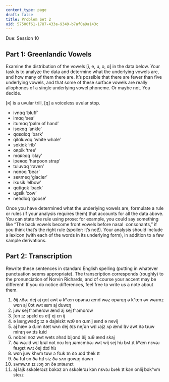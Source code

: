 ```yaml
---
content_type: page
draft: false
title: Problem Set 2
uid: 57500f61-1787-433a-9349-b7af0a9a143c
---
```

Due: Session 10

## Part 1: Greenlandic Vowels 

Examine the distribution of the vowels \[i, e, u, o, ɑ\] in the data below. Your task is to analyze the data and determine what the underlying vowels are, and how many of them there are. It’s possible that there are fewer than five underlying vowels, and that some of these surface vowels are really allophones of a single underlying vowel phoneme. Or maybe not. You decide. 

\[ʀ\] is a uvular trill, \[q\] a voiceless uvular stop. 

- ivnɑq ‘bluff’ 
- imɑq ‘sea’ 
- itumɑq ‘palm of hand’ 
- iseʀɑq ‘ankle’ 
- qɑsɑloq ‘bark’ 
- qilɑluvɑq ‘white whale’ 
- sɑkiɑk ‘rib’ 
- oʀpik ‘tree’ 
- mɑʀʀɑq ‘clay’ 
- ipeʀɑq ‘harpoon strap’ 
- tuluvɑq ‘raven’ 
- nɑnoq ‘bear’ 
- seʀmeq ‘glacier’ 
- ikusik ‘elbow’ 
- qɑtigɑk ‘back’ 
- ugsik ‘cow’ 
- neʀdloq ‘goose’ 

Once you have determined what the underlying vowels are, formulate a rule or rules (if your analysis requires them) that accounts for all the data above. You can state the rule using prose: for example, you could say something like “The back vowels become front vowels before nasal  consonants,” if you think that’s the right rule (spoiler: it’s not!). Your analysis should include a lexicon (with each of the words in its underlying form), in addition to a few sample derivations. 

## Part 2: Transcription 

Rewrite these sentences in standard English spelling (putting in whatever punctuation seems appropriate). The transcription corresponds (roughly) to the pronunciation of Norvin Richards, and of course your accent may be different! If you do notice differences, feel free to write us a note about them. 

1. ðij ʌðəɹ dej aj gɑt awt ə kʰæn opənəɹ ænd wəz opənɪŋ ə kʰæn əv wəɹmz wɛn aj θɔt wʌt æm aj duwɪŋ 
2. juw sej tʰəmeɾow ænd aj sej tʰəmɑɾow 
3. ʃen ɪz spɛld ɛs etʃ ej ɛn ij 
4. ə læŋgwədʒ ɪz ə dajəlɛkt wɪθ ən ɑɹmij ænd ə nevij 
5. aj hæv ə dɹim ðæt wʌn dej ðɪs neʃən wɪl ɹajz ʌp ænd lɪv awt ðə tɹuw minɪŋ əv ɪts kɹid 
6. nobəɾi noz wʌt wets əhɛd bijɑnd ðij əɹθ ænd skaj 
7. ðə wəɹld wɪl lɪɾəl not noɹ lɔŋ ɹəmɛmbəɹ wʌt wij sej hiɹ bʌt ɪt kʰæn nɛvəɹ fəɹgɛt wʌt ðej dɪd hiɹ 
8. wɛn juw khʌm tuw ə foɹk ɪn ðə ɹod thek ɪt 
9. ðə ful ɔn ðə hɪl siz ðə sʌn gowɪŋ dawn 
10. sʌmwʌn ɪz ɹɔŋ ɔn ðə ɪntəɹnɛt 
11. aj lajk ɛskəleɾəɹz bəkɔz ən ɛskəleɾəɹ kən nɛvəɹ bɹek ɪt kən onlij bəkʰʌm steɹz